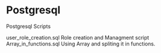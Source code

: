 # Postgresql
Postgresql Scripts

user_role_creation.sql
	Role creation and Managment script
Array_in_functions.sql
	Using Array and spliting it in functions.